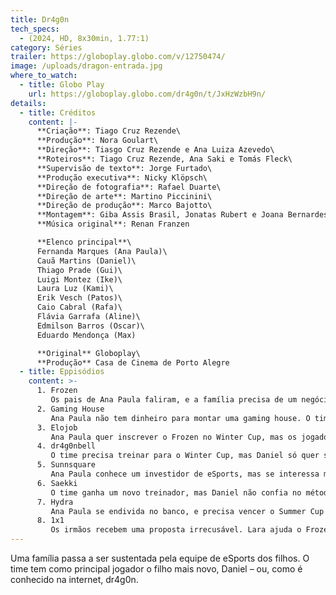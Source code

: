 ```yaml
---
title: Dr4g0n
tech_specs:
  - (2024, HD, 8x30min, 1.77:1)
category: Séries
trailer: https://globoplay.globo.com/v/12750474/
image: /uploads/dragon-entrada.jpg
where_to_watch:
  - title: Globo Play
    url: https://globoplay.globo.com/dr4g0n/t/JxHzWzbH9n/
details:
  - title: Créditos
    content: |-
      **Criação**: Tiago Cruz Rezende\
      **Produção**: Nora Goulart\
      **Direção**: Tiasgo Cruz Rezende e Ana Luiza Azevedo\
      **Roteiros**: Tiago Cruz Rezende, Ana Saki e Tomás Fleck\
      **Supervisão de texto**: Jorge Furtado\
      **Produção executiva**: Nicky Klöpsch\
      **Direção de fotografia**: Rafael Duarte\
      **Direção de arte**: Martino Piccinini\
      **Direção de produção**: Marco Bajotto\
      **Montagem**: Giba Assis Brasil, Jonatas Rubert e Joana Bernardes\
      **Música original**: Renan Franzen

      **Elenco principal**\
      Fernanda Marques (Ana Paula)\
      Cauã Martins (Daniel)\
      Thiago Prade (Gui)\
      Luigi Montez (Ike)\
      Laura Luz (Kami)\
      Erik Vesch (Patos)\
      Caio Cabral (Rafa)\
      Flávia Garrafa (Aline)\
      Edmilson Barros (Oscar)\
      Eduardo Mendonça (Max)

      **Original** Globoplay\
      **Produção** Casa de Cinema de Porto Alegre
  - title: Eppisódios
    content: >-
      1. Frozen
         Os pais de Ana Paula faliram, e a família precisa de um negócio novo. Por sorte, ela acaba de descobrir que seu irmão mais novo Daniel é um gênio no jogo Full Force.
      2. Gaming House
         Ana Paula não tem dinheiro para montar uma gaming house. O time disputa as posições de cada um no jogo, pois ninguém quer ser Suporte. Aline e Oscar investigam a índole de Daniel.
      3. Elojob
         Ana Paula quer inscrever o Frozen no Winter Cup, mas os jogadores não têm ranking suficiente. Max acusa Daniel de fazer Elojob. Os pais tentam corrigir a alimentação dos jovens.
      4. dr4g0nbell
         O time precisa treinar para o Winter Cup, mas Daniel só quer saber da Streamer Bell. Ana Paula tenta escolher entre Gui ou Rafa. Os pais se preocupam com a sexualidade da filha.
      5. Sunnsquare
         Ana Paula conhece um investidor de eSports, mas se interessa mais por sua assistente. Enquanto isso, os nervos dos jogadores são colocados à prova nas eliminatórias do Winter Cup.
      6. Saekki
         O time ganha um novo treinador, mas Daniel não confia no método exigente dele. Ana Paula descobre a verdade sobre Horang. Os pais acolhem os jovens exaustos.
      7. Hydra
         Ana Paula se endivida no banco, e precisa vencer o Summer Cup a qualquer custo. Daniel implica com o prêmio de MVP de Ike. Kami cogita trocar de time. Lara tem um dilema ético.
      8. 1x1
         Os irmãos recebem uma proposta irrecusável. Lara ajuda o Frozen a revogar a decisão do Summer Cup. Daniel quer enfrentar Horang no 1x1. Os pais temem o ninho vazio.
---
```

Uma família passa a ser sustentada pela equipe de eSports dos filhos. O time tem como principal jogador o filho mais novo, Daniel – ou, como é conhecido na internet, dr4g0n.